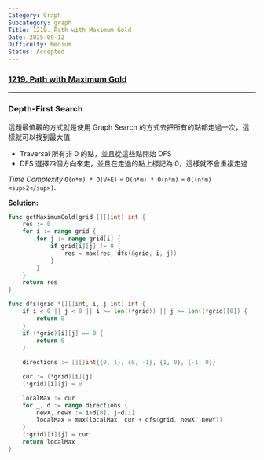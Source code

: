 ```yaml
---
Category: Graph
Subcategory: graph
Title: 1219. Path with Maximum Gold
Date: 2025-09-12
Difficulty: Medium
Status: Accepted
---
```

### [1219. Path with Maximum Gold]

---

### Depth-First Search

這題最值觀的方式就是使用 Graph Search 的方式去把所有的點都走過一次，這樣就可以找到最大值
-   Traversal 所有非 0 的點，並且從這些點開始 DFS
-   DFS 選擇四個方向來走，並且在走過的點上標記為 0，這樣就不會重複走過

*Time Complexity* `O(n*m) * O(V+E)` = `O(n*m) * O(n*m)` = `O((n*m)<sup>2</sup>)`.

**Solution:**
```go
func getMaximumGold(grid [][]int) int {
    res := 0
    for i := range grid {
        for j := range grid[i] {
            if grid[i][j] != 0 {
                res = max(res, dfs(&grid, i, j))
            }
        }
    }
    return res
}

func dfs(grid *[][]int, i, j int) int {
    if i < 0 || j < 0 || i >= len((*grid)) || j >= len((*grid)[0]) {
        return 0
    }
    if (*grid)[i][j] == 0 {
        return 0
    }
    
    directions := [][]int{{0, 1}, {0, -1}, {1, 0}, {-1, 0}}

    cur := (*grid)[i][j]
    (*grid)[i][j] = 0

    localMax := cur
    for _, d := range directions {
        newX, newY := i+d[0], j+d[1]
        localMax = max(localMax, cur + dfs(grid, newX, newY))
    }
    (*grid)[i][j] = cur
    return localMax
}
```

[1219. Path with Maximum Gold]: https://leetcode.com/problems/path-with-maximum-gold/